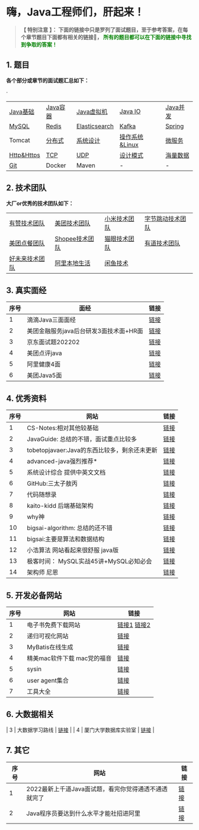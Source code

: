 # 嗨，Java工程师们，肝起来！

> **【 特别注意 】： 下面的链接中只是罗列了面试题目，至于参考答案，在每个章节题目下面都有相关的链接🔗， <font color=green>所有的题目都可以在下面的链接中寻找到争取的答案！</font>**

## 1. 题目
**各个部分或章节的面试题汇总如下：** 

<table class="table table-bordered table-striped table-condensed">
    <tr>
        <td><a href="https://github.com/geekibli/java-interview/blob/main/mds/Java/Java%E5%9F%BA%E7%A1%80.md">Java基础</></td>
        <td><a href="https://github.com/geekibli/java-interview/blob/main/mds/Java/Java%E5%AE%B9%E5%99%A8.md">Java容器</></td>
        <td><a href="https://github.com/geekibli/java-interview/blob/main/mds/Java/Java%E8%99%9A%E6%8B%9F%E6%9C%BA.md">Java虚拟机</></td>
        <td><a href="https://github.com/geekibli/java-interview/blob/main/mds/Java/Java%20IO.md">Java IO</></td>
        <td><a href="https://github.com/geekibli/java-interview/blob/main/mds/Java/Java%E5%A4%9A%E7%BA%BF%E7%A8%8B.md">Java并发</></td>
    </tr>
    <tr>
        <td><a href="https://github.com/geekibli/java-interview/blob/main/mds/MySQL.md">MySQL</></td>
        <td><a href="https://github.com/geekibli/java-interview/blob/main/mds/Redis.md">Redis</></td>
        <td><a href="https://github.com/geekibli/java-interview/blob/main/mds/Elasticsearch.md">Elasticsearch</></td>
        <td><a href="https://github.com/geekibli/java-interview/blob/main/mds/Message%20Queue.md">Kafka</></td>
        <td><a href="https://github.com/geekibli/java-interview/blob/main/mds/Spring.md">Spring</></td>
    </tr>
    <tr>
        <td>Tomcat</td>
        <td><a href="https://github.com/geekibli/java-interview/blob/main/mds/System%20Design.md">分布式</></td>
        <td><a href="https://github.com/geekibli/java-interview/blob/main/mds/System%20Design.md">系统设计</></td>
        <td><a href="https://github.com/geekibli/java-interview/blob/main/mds/Computer%20OS.md">操作系统&Linux</></td>·
        <td><a href="https://github.com/geekibli/java-interview/blob/main/mds/SOA.md">微服务</></td>
    </tr>
    <tr>
        <td><a href="https://github.com/geekibli/java-interview/blob/main/mds/ComputerNetwork/HTTP%26HTTPS.md">Http&Https</></td>
        <td><a href="https://github.com/geekibli/java-interview/blob/main/mds/ComputerNetwork/Transport.md">TCP</></td>
        <td><a href="https://github.com/geekibli/java-interview/blob/main/mds/ComputerNetwork/Transport.md">UDP</></td>
        <td><a href="https://easydoc.net/s/73311283/97P4hHJf/L0e8AKR7">设计模式</></td>
        <td><a href="https://github.com/geekibli/java-interview/blob/main/mds/Mass%20Data.md">海量数据</></td>
    </tr>
    <tr>
        <td><a href="https://github.com/geekibli/java-interview/blob/main/mds/Git.md">Git</></td>
        <td>Docker</td>
        <td>Maven</td>
        <td>-</td>
        <td>-</td>
    </tr>

</table>



## 2. 技术团队
**大厂or优秀的技术团队如下：**
<table class="table table-bordered table-striped table-condensed">
    <tr>
        <td><a href="https://tech.youzan.com/">有赞技术团队</a></td>
        <td><a href="https://tech.meituan.com">美团技术团队</a></td>
        <td><a href="https://xiaomi-info.github.io">小米技术团队</a></td>
        <td><a href="https://juejin.cn/user/1838039172387262">字节跳动技术团队</a></td>
    </tr>
    <tr>
        <td><a href="https://juejin.cn/user/4459274890642350">美团点餐团队</a></td>
        <td><a href="https://juejin.cn/user/4028250995577672/posts">Shopee技术团队</a></td>
        <td><a href="https://juejin.cn/user/307518987830151/posts">猫眼技术团队</a></td>
        <td><a href="https://segmentfault.com/u/youdaotec">有道技术团队</a></td>
    </tr>
    <tr>
        <td><a href="https://segmentfault.com/blog/tech-haoweilai">好未来技术团队</a></td>
        <td><a href="https://juejin.cn/user/1890815729744151">阿里本地生活</a></td>
        <td><a href="https://juejin.cn/user/1257497031878408">闲鱼技术</a></td>
        <td><a href=""></a></td>
    </tr>
</table>


## 3. 真实面经

|  序号 | 面经 | 链接  | 
| ---- | ---- | ---- | 
| 1 | 滴滴Java三面面经  | [链接](https://github.com/geekibli/java-interview/blob/main/mds/mianjing/%E6%BB%B4%E6%BB%B4%E4%B8%89%E9%9D%A2%E9%9D%A2%E7%BB%8F.md) |
| 2 | 美团金融服务java后台研发3面技术面+HR面 | [链接](https://github.com/geekibli/java-interview/blob/main/mds/mianjing/%E7%BE%8E%E5%9B%A2%E9%9D%A2%E7%BB%8F4%EF%BC%9A%E7%BE%8E%E5%9B%A2%E9%87%91%E8%9E%8D%E6%9C%8D%E5%8A%A1java%E5%90%8E%E5%8F%B0%E7%A0%94%E5%8F%913%E9%9D%A2%E6%8A%80%E6%9C%AF%E9%9D%A2%2BHR%E9%9D%A2.md) | 
| 3 |  京东面试题202202 | [链接](https://github.com/geekibli/java-interview/blob/main/mds/mianjing/京东面试题202202.md) | 
| 4 | 美团点评java | [链接](https://github.com/geekibli/java-interview/blob/main/mds/mianjing/美团点评java.md) | 
| 5 | 阿里健康4面 | [链接](https://github.com/geekibli/java-interview/blob/main/mds/mianjing/阿里健康4面.md) | 
| 6 | 美团Java5面 | [链接](https://github.com/geekibli/java-interview/blob/main/mds/mianjing/美团面试20220221.md) | 


## 4. 优秀资料

| 序号| 网站 | 链接 | 
| ---- | ---- | ---- | 
| 1 | CS-Notes:相对其他较基础 | [链接](https://github.com/CyC2018/CS-Notes) |
| 2 | JavaGuide: 总结的不错，面试重点比较多 | [链接](https://github.com/Snailclimb/JavaGuide) |
| 3 | tobetopjavaer:Java的东西比较多，剩余还未更新 | [链接](http://hollischuang.gitee.io/tobetopjavaer/#/) |
| 4 | advanced-java强烈推荐* | [链接](https://github.com/doocs/advanced-java) |
| 5 | 系统设计综合 提供中英文文档 | [链接](https://github.com/donnemartin/system-design-primer) |  
| 6 | GitHub:三太子敖丙 | [链接](https://github.com/AobingJava/JavaFamily) |
| 7 | 代码随想录 | [链接](https://programmercarl.com/) |
| 8 | kaito-kidd 后端基础架构 | [链接](http://kaito-kidd.com/) |
| 9 |  why神 | [链接](https://whywhy.vip/)  |
| 10 | bigsai-algorithm: 总结的还不错 | [链接](https://github.com/javasmall/bigsai-algorithm) |
| 11 | bigsai:主要是算法和数据结构 | [链接](https://segmentfault.com/u/bigsai) |
| 12 | 小浩算法 网站看起来很舒服 java版 | [链接](https://www.geekxh.com) | 
| 13 | 极客时间： MySQL实战45讲+MySQL必知必会 | [链接](https://github.com/geekibli/mysql-study) | 
| 14 | 架构师 尼恩 | [链接](https://blog.csdn.net/crazymakercircle/) | 

## 5. 开发必备网站

|  序号 | 网站 | 链接  | 
| ---- | ---- | ---- | 
| 1 | 电子书免费下载网站 | [链接1](https://book4you.org)  [ 链接2](https://zh.1lib.in/) | 
| 2 | 递归可视化网站 | [链接](https://recursion.vercel.app/%E3%80%82) |
| 3 | MyBatis在线生成 | [链接](http://www.javacoder.top/) |
| 4 | 精美mac软件下载 mac党的福音 | [链接](https://macwk.com/) | 
| 5 | sysin | [链接](https://sysin.org/) | 
| 6 | user agent集合 | [链接](http://www.useragentstring.com) | 
| 7 | 工具大全 | [链接](https://www.toolfk.com/?ref=geek) | 

## 6. 大数据相关
| 3 | 大数据学习路线 | [链接](https://www.bilibili.com/read/cv5213600?spm_id_from=333.788.b_636f6d6d656e74.8) | 
| 4 | 厦门大学数据库实验室 | [链接](http://dblab.xmu.edu.cn/blog/) |

## 7. 其它
| 序号 | 网站 | 链接 |
| ---- | ---- | ---- | 
| 1 | 2022最新上千道Java面试题，看完你觉得通透不通透就完了 | [链接](https://www.nowcoder.com/discuss/833645?type=0&order=7&pos=4&page=1&source_id=discuss_center_0_nctrack&channel=1009&ncTraceId=c4065eb9ab5e4cd8b13a53bf9ea6b10d.237.16454123406972885&gio_id=4105B8FB76FAEC481E918BD93D0A0274-1645412340019) | 
| 2 | Java程序员要达到什么水平才能社招进阿里 | [链接](https://www.nowcoder.com/discuss/841549?type=post&order=recall&pos=&page=0&ncTraceId=&channel=-1&source_id=search_post_nctrack&gio_id=4105B8FB76FAEC481E918BD93D0A0274-1645413966396) |
